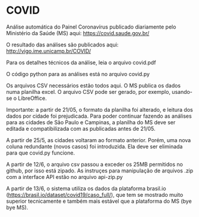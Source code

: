 # COVID

Análise automática do Painel Coronavírus publicado diariamente pelo Ministério da Saúde (MS) aqui: 
https://covid.saude.gov.br/

O resultado das análises são publicados aqui:
http://vigo.ime.unicamp.br/COVID/

Para os detalhes técnicos da análise, leia o arquivo covid.pdf

O código python para as análises está no arquivo covid.py

Os arquivos CSV necessários estão todos aqui. O MS publica os dados numa planilha excel. O arquivo CSV pode ser gerado, por exemplo, usando-se o LibreOffice. 

Importante: a partir de 21/05, o formato da planilha foi alterado, e leitura dos dados por cidade foi prejudicada. Para poder continuar fazendo as análises para as cidades de São Paulo e Campinas, a planilha do MS deve ser editada e compatibilizada com as publicadas antes de 21/05.

A partir de 25/5, as cidades voltaram ao formato anterior. Porém, uma nova coluna redundante (novos casos) foi introduzida. Ela deve ser eliminada para que covid.py funcione. 

A partir de 12/6, o arquivo csv passou a exceder os 25MB permitidos no github, por isso está zipado. As instruçes para manipulação de arquivos .zip com a interface API estão no arquivo api-zip.py

A partir de 13/6, o sistema utiliza os dados da plataforma brasil.io (https://brasil.io/dataset/covid19/caso_full/), que tem se mostrado muito superior tecnicamente e também mais estável que a plataforma do MS (bye bye MS).


